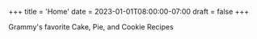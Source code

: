 +++
title = 'Home'
date = 2023-01-01T08:00:00-07:00
draft = false
+++

Grammy's favorite Cake, Pie, and Cookie Recipes